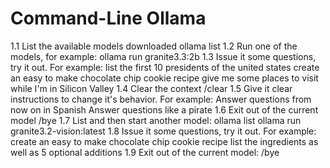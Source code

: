 # Command-Line Ollama

1.1 List the available models downloaded
	ollama list
1.2 Run one of the models, for example:
	ollama run granite3.3:2b
1.3 Issue it some questions, try it out.  For example:
	list the first 10 presidents of the united states
	create an easy to make chocolate chip cookie recipe
	give me some places to visit while I'm in Silicon Valley
1.4 Clear the context
	/clear
1.5 Give it clear instructions to change it's behavior.  For example:
	Answer questions from now on in Spanish
	Answer questions like a pirate
1.6 Exit out of the current model
	/bye
1.7 List and then start another model:
	ollama list
	ollama run granite3.2-vision:latest
1.8 Issue it some questions, try it out.  For example:
	create an easy to make chocolate chip cookie recipe
	list the ingredients as well as 5 optional additions
1.9  Exit out of the current model:
	/bye
